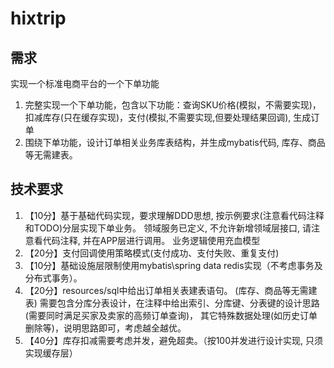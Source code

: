 # hixtrip

## 需求

实现一个标准电商平台的一个下单功能

1. 完整实现一个下单功能，包含以下功能：查询SKU价格(模拟，不需要实现)，扣减库存(只在缓存实现)，支付(模拟,不需要实现,但要处理结果回调), 生成订单
2. 围绕下单功能，设计订单相关业务库表结构，并生成mybatis代码, 库存、商品等无需建表。

## 技术要求

1. 【10分】基于基础代码实现，要求理解DDD思想, 按示例要求(注意看代码注释和TODO)分层实现下单业务。 
    领域服务已定义, 不允许新增领域层接口, 请注意看代码注释, 并在APP层进行调用。 业务逻辑使用充血模型
2. 【20分】支付回调使用策略模式(支付成功、支付失败、重复支付)
3. 【10分】基础设施层限制使用mybatis\spring data redis实现（不考虑事务及分布式事务）。
4. 【20分】resources/sql中给出订单相关表建表语句。 (库存、商品等无需建表)
    需要包含分库分表设计，在注释中给出索引、分库键、分表键的设计思路(需要同时满足买家及卖家的高频订单查询)， 
    其它特殊数据处理(如历史订单删除等)，说明思路即可，考虑越全越优。
5. 【40分】库存扣减需要考虑并发，避免超卖。（按100并发进行设计实现, 只须实现缓存层）
